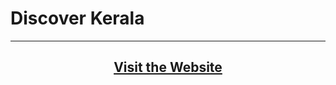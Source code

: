 # Discover Kerala
<hr>
<h2 align="center"><a href="https://ananya-hegde2001.github.io/Soul-of-Kerala/" target="_blank">Visit the Website</a></h2>
